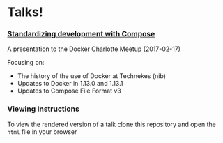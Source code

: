 # Talks!

### [Standardizing development with Compose](docker/standardizing-development-with-compose.html)

A presentation to the Docker Charlotte Meetup (2017-02-17)

Focusing on:
  * The history of the use of Docker at Technekes (nib)
  * Updates to Docker in 1.13.0 and 1.13.1
  * Updates to Compose File Format v3

### Viewing Instructions

To view the rendered version of a talk clone this repository and open the `html` file in your browser
